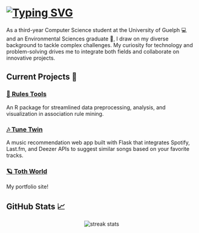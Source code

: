# [![Typing SVG](https://readme-typing-svg.demolab.com?font=Sen&weight=600&size=37&letterSpacing=-1px&duration=7000&pause=1000&color=84B067&vCenter=true&width=555&height=52&lines=%F0%9F%8C%8E+Welcome+to+my+profile...+%F0%9F%8C%B1+%F0%9F%8C%99)](https://git.io/typing-svg)

As a third-year Computer Science student at the University of Guelph 💻 and an Environmental Sciences graduate 🌳, I draw on my diverse background to tackle complex challenges. My curiosity for technology and problem-solving drives me to integrate both fields and collaborate on innovative projects.



## Current Projects 🔭

### [🧬 Rules Tools](https://github.com/nikolett0203)
An R package for streamlined data preprocessing, analysis, and visualization in association rule mining. 

### [🎶 Tune Twin](https://tunetwin.ca/)
A music recommendation web app built with Flask that integrates Spotify, Last.fm, and Deezer APIs to suggest similar songs based on your favorite tracks.  

### [🪐 Toth World](https://www.nikoletttoth.com/)
My portfolio site!  



## GitHub Stats 📈

<div align="center">
  <img src="https://github-readme-streak-stats.herokuapp.com/?user=nikolett0203&count_private=true&theme=nord&border_radius=10" alt="streak stats" />
</div>

<!-- ---

#### Technologies & Tools 🔧

- Languages: C, Python, R, Java, JavaScript
- Web Development: HTML, CSS, React
- Databases: PostgreSQL, MySQL
- Tools: Git, GitHub, VSCode, Slack, Trello -->